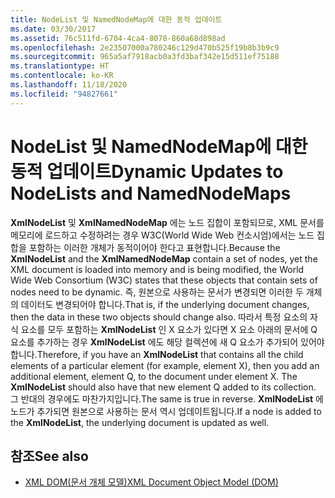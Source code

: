 ```yaml
---
title: NodeList 및 NamedNodeMap에 대한 동적 업데이트
ms.date: 03/30/2017
ms.assetid: 76c511fd-6704-4ca4-8078-860a68d898ad
ms.openlocfilehash: 2e23507000a780246c129d470b525f19b8b3b9c9
ms.sourcegitcommit: 965a5af7918acb0a3fd3baf342e15d511ef75188
ms.translationtype: HT
ms.contentlocale: ko-KR
ms.lasthandoff: 11/18/2020
ms.locfileid: "94827661"
---
```

# <a name="dynamic-updates-to-nodelists-and-namednodemaps"></a><span data-ttu-id="7b749-102">NodeList 및 NamedNodeMap에 대한 동적 업데이트</span><span class="sxs-lookup"><span data-stu-id="7b749-102">Dynamic Updates to NodeLists and NamedNodeMaps</span></span>
<span data-ttu-id="7b749-103">**XmlNodeList** 및 **XmlNamedNodeMap** 에는 노드 집합이 포함되므로, XML 문서를 메모리에 로드하고 수정하려는 경우 W3C(World Wide Web 컨소시엄)에서는 노드 집합을 포함하는 이러한 개체가 동적이어야 한다고 표현합니다.</span><span class="sxs-lookup"><span data-stu-id="7b749-103">Because the **XmlNodeList** and the **XmlNamedNodeMap** contain a set of nodes, yet the XML document is loaded into memory and is being modified, the World Wide Web Consortium (W3C) states that these objects that contain sets of nodes need to be dynamic.</span></span> <span data-ttu-id="7b749-104">즉, 원본으로 사용하는 문서가 변경되면 이러한 두 개체의 데이터도 변경되어야 합니다.</span><span class="sxs-lookup"><span data-stu-id="7b749-104">That is, if the underlying document changes, then the data in these two objects should change also.</span></span> <span data-ttu-id="7b749-105">따라서 특정 요소의 자식 요소를 모두 포함하는 **XmlNodeList** 인 X 요소가 있다면 X 요소 아래의 문서에 Q 요소를 추가하는 경우 **XmlNodeList** 에도 해당 컬렉션에 새 Q 요소가 추가되어 있어야 합니다.</span><span class="sxs-lookup"><span data-stu-id="7b749-105">Therefore, if you have an **XmlNodeList** that contains all the child elements of a particular element (for example, element X), then you add an additional element, element Q, to the document under element X. The **XmlNodeList** should also have that new element Q added to its collection.</span></span> <span data-ttu-id="7b749-106">그 반대의 경우에도 마찬가지입니다.</span><span class="sxs-lookup"><span data-stu-id="7b749-106">The same is true in reverse.</span></span> <span data-ttu-id="7b749-107">**XmlNodeList** 에 노드가 추가되면 원본으로 사용하는 문서 역시 업데이트됩니다.</span><span class="sxs-lookup"><span data-stu-id="7b749-107">If a node is added to the **XmlNodeList**, the underlying document is updated as well.</span></span>  
  
## <a name="see-also"></a><span data-ttu-id="7b749-108">참조</span><span class="sxs-lookup"><span data-stu-id="7b749-108">See also</span></span>

- [<span data-ttu-id="7b749-109">XML DOM(문서 개체 모델)</span><span class="sxs-lookup"><span data-stu-id="7b749-109">XML Document Object Model (DOM)</span></span>](xml-document-object-model-dom.md)
